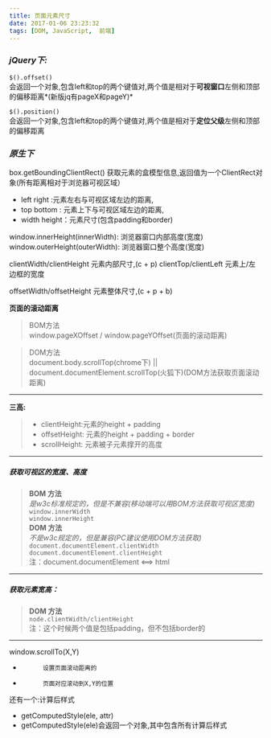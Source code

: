```yaml
---
title: 页面元素尺寸
date: 2017-01-06 23:23:32
tags: [DOM, JavaScript,  前端]
---
```


### *jQuery下:*  

`$().offset()`  
会返回一个对象,包含left和top的两个键值对,两个值是相对于**可视窗口**左侧和顶部的偏移距离*(新版jq有pageX和pageY)*

`$().position()`  
会返回一个对象,包含left和top的两个键值对,两个值是相对于**定位父级**左侧和顶部的偏移距离

### *原生下*

box.getBoundingClientRect()
获取元素的盒模型信息,返回值为一个ClientRect对象(所有距离相对于浏览器可视区域）

* left right :元素左右与可视区域左边的距离,
* top bottom : 元素上下与可视区域左边的距离,
* width height：元素尺寸(包含padding和border)

window.innerHeight(innerWidth): 浏览器窗口内部高度(宽度)
window.outerHeight(outerWidth): 浏览器窗口整个高度(宽度)

clientWidth/clientHeight 元素内部尺寸,(c + p)
clientTop/clientLeft 元素上/左 边框的宽度

offsetWidth/offsetHeight 元素整体尺寸,(c + p + b)

**页面的滚动距离**

> BOM方法  
> window.pageXOffset / window.pageYOffset(页面的滚动距离)  

 
> DOM方法  
> document.body.scrollTop(chrome下) || document.documentElement.scrollTop(火狐下)(DOM方法获取页面滚动距离)

---

**三高:**
> 
> * clientHeight:元素的height + padding
> * offsetHeight:	元素的height + padding + border
> * scrollHeight:	元素被子元素撑开的高度

---
##### 获取可视区的宽度、高度  				
> **BOM 方法**  
> *是w3c标准规定的，但是不兼容(移动端可以用BOM方法获取可视区宽度)*  
> `window.innerWidth`  
> `window.innerHeight`  
> **DOM 方法**  
> *不是w3c规定的，但是兼容(PC建议使用DOM方法获取)*
> `document.documentElement.clientWidth`
> `document.documentElement.clientHeight`  
> 注：document.documentElement <==> html
	
---	
	
##### 获取元素宽高：		
> 	**DOM 方法**  
> 	`node.clientWidth/clientHeight`		
> 	注：这个时候两个值是包括padding，但不包括border的

---

window.scrollTo(X,Y)  

* 			设置页面滚动距离的
* 			页面对应滚动到X,Y的位置


还有一个:计算后样式
  
* getComputedStyle(ele, attr)  
* getComputedStyle(ele)会返回一个对象,其中包含所有计算后样式